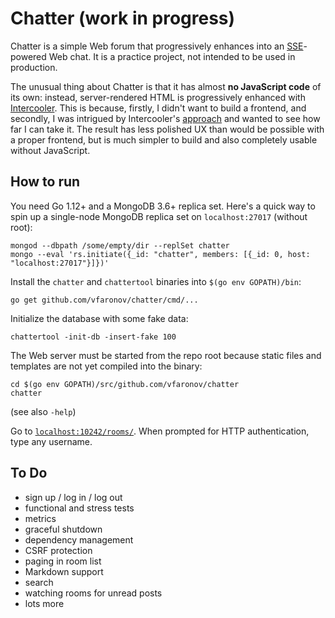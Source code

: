 # Chatter (work in progress)

Chatter is a simple Web forum that progressively enhances into an [SSE][1]-powered
Web chat. It is a practice project, not intended to be used in production.

[1]: https://en.wikipedia.org/wiki/Server-sent_events

The unusual thing about Chatter is that it has almost **no JavaScript code**
of its own: instead, server-rendered HTML is progressively enhanced with
[Intercooler][2]. This is because, firstly, I didn't want to build a frontend,
and secondly, I was intrigued by Intercooler's [approach][3] and wanted to see
how far I can take it. The result has less polished UX than would be possible
with a proper frontend, but is much simpler to build and also completely usable
without JavaScript.

[2]: http://intercoolerjs.org/
[3]: http://intercoolerjs.org/docs.html#philosophy


## How to run

You need Go 1.12+ and a MongoDB 3.6+ replica set. Here's a quick way to spin up a single-node MongoDB replica set on `localhost:27017` (without root):

    mongod --dbpath /some/empty/dir --replSet chatter
    mongo --eval 'rs.initiate({_id: "chatter", members: [{_id: 0, host: "localhost:27017"}]})'
    
Install the `chatter` and `chattertool` binaries into `$(go env GOPATH)/bin`:

    go get github.com/vfaronov/chatter/cmd/...
    
Initialize the database with some fake data:

    chattertool -init-db -insert-fake 100
    
The Web server must be started from the repo root because static files
and templates are not yet compiled into the binary:

    cd $(go env GOPATH)/src/github.com/vfaronov/chatter
    chatter
    
(see also `-help`)

Go to [`localhost:10242/rooms/`](http://localhost:10242/rooms/). When prompted
for HTTP authentication, type any username.


## To Do

* sign up / log in / log out
* functional and stress tests
* metrics
* graceful shutdown
* dependency management
* CSRF protection
* paging in room list
* Markdown support
* search
* watching rooms for unread posts
* lots more
